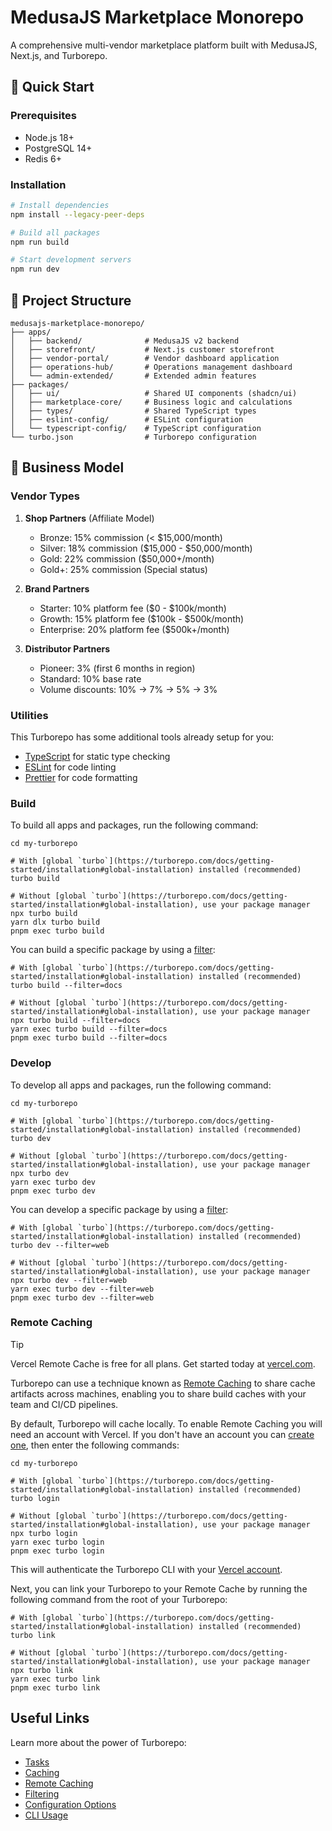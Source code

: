 # MedusaJS Marketplace Monorepo

A comprehensive multi-vendor marketplace platform built with MedusaJS, Next.js, and Turborepo.

## 🚀 Quick Start

### Prerequisites
- Node.js 18+
- PostgreSQL 14+
- Redis 6+

### Installation

```bash
# Install dependencies
npm install --legacy-peer-deps

# Build all packages
npm run build

# Start development servers
npm run dev
```

## 📁 Project Structure

```
medusajs-marketplace-monorepo/
├── apps/
│   ├── backend/              # MedusaJS v2 backend
│   ├── storefront/           # Next.js customer storefront
│   ├── vendor-portal/        # Vendor dashboard application
│   ├── operations-hub/       # Operations management dashboard
│   └── admin-extended/       # Extended admin features
├── packages/
│   ├── ui/                   # Shared UI components (shadcn/ui)
│   ├── marketplace-core/     # Business logic and calculations
│   ├── types/                # Shared TypeScript types
│   ├── eslint-config/        # ESLint configuration
│   └── typescript-config/    # TypeScript configuration
└── turbo.json                # Turborepo configuration
```

## 💼 Business Model

### Vendor Types
1. **Shop Partners** (Affiliate Model)
   - Bronze: 15% commission (< $15,000/month)
   - Silver: 18% commission ($15,000 - $50,000/month)
   - Gold: 22% commission ($50,000+/month)
   - Gold+: 25% commission (Special status)

2. **Brand Partners**
   - Starter: 10% platform fee ($0 - $100k/month)
   - Growth: 15% platform fee ($100k - $500k/month)
   - Enterprise: 20% platform fee ($500k+/month)

3. **Distributor Partners**
   - Pioneer: 3% (first 6 months in region)
   - Standard: 10% base rate
   - Volume discounts: 10% → 7% → 5% → 3%

### Utilities

This Turborepo has some additional tools already setup for you:

- [TypeScript](https://www.typescriptlang.org/) for static type checking
- [ESLint](https://eslint.org/) for code linting
- [Prettier](https://prettier.io) for code formatting

### Build

To build all apps and packages, run the following command:

```
cd my-turborepo

# With [global `turbo`](https://turborepo.com/docs/getting-started/installation#global-installation) installed (recommended)
turbo build

# Without [global `turbo`](https://turborepo.com/docs/getting-started/installation#global-installation), use your package manager
npx turbo build
yarn dlx turbo build
pnpm exec turbo build
```

You can build a specific package by using a [filter](https://turborepo.com/docs/crafting-your-repository/running-tasks#using-filters):

```
# With [global `turbo`](https://turborepo.com/docs/getting-started/installation#global-installation) installed (recommended)
turbo build --filter=docs

# Without [global `turbo`](https://turborepo.com/docs/getting-started/installation#global-installation), use your package manager
npx turbo build --filter=docs
yarn exec turbo build --filter=docs
pnpm exec turbo build --filter=docs
```

### Develop

To develop all apps and packages, run the following command:

```
cd my-turborepo

# With [global `turbo`](https://turborepo.com/docs/getting-started/installation#global-installation) installed (recommended)
turbo dev

# Without [global `turbo`](https://turborepo.com/docs/getting-started/installation#global-installation), use your package manager
npx turbo dev
yarn exec turbo dev
pnpm exec turbo dev
```

You can develop a specific package by using a [filter](https://turborepo.com/docs/crafting-your-repository/running-tasks#using-filters):

```
# With [global `turbo`](https://turborepo.com/docs/getting-started/installation#global-installation) installed (recommended)
turbo dev --filter=web

# Without [global `turbo`](https://turborepo.com/docs/getting-started/installation#global-installation), use your package manager
npx turbo dev --filter=web
yarn exec turbo dev --filter=web
pnpm exec turbo dev --filter=web
```

### Remote Caching

> [!TIP]
> Vercel Remote Cache is free for all plans. Get started today at [vercel.com](https://vercel.com/signup?/signup?utm_source=remote-cache-sdk&utm_campaign=free_remote_cache).

Turborepo can use a technique known as [Remote Caching](https://turborepo.com/docs/core-concepts/remote-caching) to share cache artifacts across machines, enabling you to share build caches with your team and CI/CD pipelines.

By default, Turborepo will cache locally. To enable Remote Caching you will need an account with Vercel. If you don't have an account you can [create one](https://vercel.com/signup?utm_source=turborepo-examples), then enter the following commands:

```
cd my-turborepo

# With [global `turbo`](https://turborepo.com/docs/getting-started/installation#global-installation) installed (recommended)
turbo login

# Without [global `turbo`](https://turborepo.com/docs/getting-started/installation#global-installation), use your package manager
npx turbo login
yarn exec turbo login
pnpm exec turbo login
```

This will authenticate the Turborepo CLI with your [Vercel account](https://vercel.com/docs/concepts/personal-accounts/overview).

Next, you can link your Turborepo to your Remote Cache by running the following command from the root of your Turborepo:

```
# With [global `turbo`](https://turborepo.com/docs/getting-started/installation#global-installation) installed (recommended)
turbo link

# Without [global `turbo`](https://turborepo.com/docs/getting-started/installation#global-installation), use your package manager
npx turbo link
yarn exec turbo link
pnpm exec turbo link
```

## Useful Links

Learn more about the power of Turborepo:

- [Tasks](https://turborepo.com/docs/crafting-your-repository/running-tasks)
- [Caching](https://turborepo.com/docs/crafting-your-repository/caching)
- [Remote Caching](https://turborepo.com/docs/core-concepts/remote-caching)
- [Filtering](https://turborepo.com/docs/crafting-your-repository/running-tasks#using-filters)
- [Configuration Options](https://turborepo.com/docs/reference/configuration)
- [CLI Usage](https://turborepo.com/docs/reference/command-line-reference)
